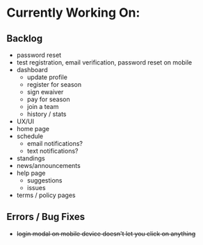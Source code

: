 # Currently Working On:

## Backlog

* password reset
* test registration, email verification, password reset on mobile
* dashboard
  * update profile
  * register for season
  * sign ewaiver
  * pay for season
  * join a team
  * history / stats
* UX/UI
* home page
* schedule
  * email notifications?
  * text notifications?
* standings
* news/announcements
* help page
  * suggestions
  * issues
* terms / policy pages


## Errors / Bug Fixes

* ~~login modal on mobile device doesn't let you click on anything~~
